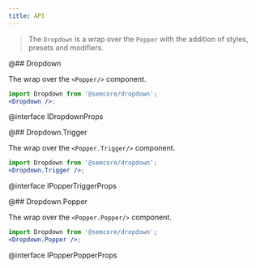 ```yaml
---
title: API
---
```


> The `Dropdown` is a wrap over the `Popper` with the addition of styles, presets and modifiers.

@## Dropdown

The wrap over the `<Popper/>` component.

```jsx
import Dropdown from '@semcore/dropdown';
<Dropdown />;
```

@interface IDropdownProps

@## Dropdown.Trigger

The wrap over the `<Popper.Trigger/>` component.

```jsx
import Dropdown from '@semcore/dropdown';
<Dropdown.Trigger />;
```

@interface IPopperTriggerProps

@## Dropdown.Popper

The wrap over the `<Popper.Popper/>` component.

```jsx
import Dropdown from '@semcore/dropdown';
<Dropdown.Popper />;
```

@interface IPopperPopperProps
